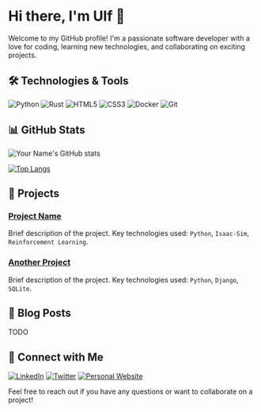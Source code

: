 # Hi there, I'm Ulf 👋

Welcome to my GitHub profile! I'm a passionate software developer with a love for coding, learning new technologies, and collaborating on exciting projects.

## 🛠️ Technologies & Tools

![Python](https://img.shields.io/badge/-Python-3776AB?style=flat&logo=python&logoColor=white)
![Rust](https://img.shields.io/badge/-Java-007396?style=flat&logo=java&logoColor=white)
![HTML5](https://img.shields.io/badge/-HTML5-E34F26?style=flat&logo=html5&logoColor=white)
![CSS3](https://img.shields.io/badge/-CSS3-1572B6?style=flat&logo=css3&logoColor=white)
![Docker](https://img.shields.io/badge/-Docker-2496ED?style=flat&logo=docker&logoColor=white)
![Git](https://img.shields.io/badge/-Git-F05032?style=flat&logo=git&logoColor=white)

## 📊 GitHub Stats

![Your Name's GitHub stats](https://github-readme-stats.vercel.app/api?username=John-Dillermand&show_icons=true&theme=radical)

[![Top Langs](https://github-readme-stats.vercel.app/api/top-langs/?username=John-Dillermand&layout=compact&theme=radical)](https://github.com/anuraghazra/github-readme-stats)

## 🚀 Projects

### [Project Name](https://github.com/yourusername/project-name)
Brief description of the project. Key technologies used: `Python`, `Isaac-Sim`, `Reinforcement Learning`.

### [Another Project](https://github.com/yourusername/another-project)
Brief description of the project. Key technologies used: `Python`, `Django`, `SQLite`.

## 📝 Blog Posts

<!-- BLOG-POST-LIST:START -->
TODO
<!-- BLOG-POST-LIST:END -->

## 🤝 Connect with Me

[![LinkedIn](https://img.shields.io/badge/-LinkedIn-0077B5?style=flat&logo=linkedin&logoColor=white)](https://www.linkedin.com/in/yourprofile/)
[![Twitter](https://img.shields.io/badge/-Twitter-1DA1F2?style=flat&logo=twitter&logoColor=white)](https://twitter.com/yourhandle)
[![Personal Website](https://img.shields.io/badge/-Website-000000?style=flat&logo=About.me&logoColor=white)](https://yourwebsite.com)

Feel free to reach out if you have any questions or want to collaborate on a project!

